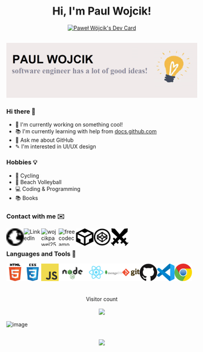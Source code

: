 <h1 align="center">Hi, I'm Paul Wojcik!</h1>

<p align="center"><a href="https://app.daily.dev/wojcikpawel"><img src="https://api.daily.dev/devcards/44dff77aebfd48329cf5e04896800f7f.png?r=3hb" width="400" alt="Paweł Wójcik's Dev Card"/></a></p>



<br />


<img src="https://github.com/wojcikpawel/wojcikpawel/blob/master/Images/pw04.jpg">

### Hi there 👋

-  💼 I'm currently working on something cool! 
-  📚 I'm currently learning with help from [docs.github.com](https://docs.github.com/)
-  💬 Ask me about GitHub
-  ✎ I'm interested in UI/UX design

### Hobbies 💡
- 🚴 Cycling
- 🏐 Beach Volleyball
- 💻 Coding & Programming
- 📚 Books


### Contact with me ✉️

<img align="left" alt="codeSTACKr.com" width="46px" height="46px" src="https://raw.githubusercontent.com/iconic/open-iconic/master/svg/globe.svg" />
<a href="https://www.linkedin.com/in/pawel-wojcikk/" target="_blank"><img align="left" alt="LinkedIn" width="46px" height="46px" src="https://cdn.jsdelivr.net/npm/simple-icons@v3/icons/linkedin.svg"/> </a>

[<img align="left" alt="wojcikpawel25" width="46px" height="46px" src="https://cdn.jsdelivr.net/npm/simple-icons@v3/icons/gmail.svg" />](mailto:wojcikpawel25@gmail.com)


<a href="https://www.freecodecamp.org/wojcikpawel" target="_blank"><img align="left" alt="freecodecamp" width="46px" height="46px" src="https://cdn.jsdelivr.net/npm/simple-icons@v3/icons/freecodecamp.svg"/></a>

<a href="https://codesandbox.io/u/wojcikpawel" target="_blank"><img align="left" alt="codesandbox" width="46px" height="46px" src="https://github.com/wojcikpawel/wojcikpawel/blob/master/Images/codesandbox.jpg"/></a>


<a href="https://codepen.io/wojcikpawel" target="_blank"><img align="left" alt="codepen" width="46px" height="46px" src="https://github.com/wojcikpawel/wojcikpawel/blob/master/Images/codepen.jpg"/></a>

<a href="https://cssbattle.dev/player/wojcikpawel" target="_blank"><img align="left" alt="cssbattle" width="46px" height="46px" src="https://github.com/wojcikpawel/wojcikpawel/blob/master/Images/cssbattle.jpg"/></a>


<br />
<br />



### Languages and Tools 🔧
[comment]: <> (This is a comment, it will not be included)


<img align="left" alt="HTML5" width="46px" height="46px" src="https://raw.githubusercontent.com/github/explore/80688e429a7d4ef2fca1e82350fe8e3517d3494d/topics/html/html.png" />
<img align="left" alt="CSS3" width="46px" height="46px" src="https://raw.githubusercontent.com/github/explore/80688e429a7d4ef2fca1e82350fe8e3517d3494d/topics/css/css.png" />
<img align="left" alt="JavaScript" width="46px" height="46px" src="https://raw.githubusercontent.com/github/explore/80688e429a7d4ef2fca1e82350fe8e3517d3494d/topics/javascript/javascript.png" />

<img align="left" alt="NODEJS" width="76px" height="46px" src="https://github.com/wojcikpawel/wojcikpawel/blob/master/Images/nodejs.png" />

<img align="left" alt="React" width="46px" height="46px" src="https://raw.githubusercontent.com/github/explore/80688e429a7d4ef2fca1e82350fe8e3517d3494d/topics/react/react.png" />

<img align="left" alt="MongoDB" width="46px" height="46px"  src="https://raw.githubusercontent.com/github/explore/80688e429a7d4ef2fca1e82350fe8e3517d3494d/topics/mongodb/mongodb.png" />

<img align="left" alt="Git" width="46px" height="46px" src="https://raw.githubusercontent.com/github/explore/80688e429a7d4ef2fca1e82350fe8e3517d3494d/topics/git/git.png" />
<img align="left" alt="GitHub" width="46px" height="46px" src="https://raw.githubusercontent.com/github/explore/78df643247d429f6cc873026c0622819ad797942/topics/github/github.png" />


<img align="left" alt="Visual Studio Code" width="46px" height="46px" src="https://raw.githubusercontent.com/github/explore/80688e429a7d4ef2fca1e82350fe8e3517d3494d/topics/visual-studio-code/visual-studio-code.png" />

<img align="left" alt="Visual Studio Code" width="46px" height="46px" src="https://github.com/wojcikpawel/wojcikpawel/blob/master/Images/chrome.jpg" />



[comment]: <> (<img align="left" alt="Sass" width="46px" height="46px" src="https://raw.githubusercontent.com/github/explore/80688e429a7d4ef2fca1e82350fe8e3517d3494d/topics/sass/sass.png" />)
[comment]: <> (<img align="left" alt="Gatsby" width="46px" height="46px" src="https://raw.githubusercontent.com/github/explore/e94815998e4e0713912fed477a1f346ec04c3da2/topics/gatsby/gatsby.png" />)

[comment]: <> (<img align="left" alt="GraphQL" width="46px" height="46px" src="https://raw.githubusercontent.com/github/explore/80688e429a7d4ef2fca1e82350fe8e3517d3494d/topics/graphql/graphql.png" />)

[comment]: <> (<img align="left" alt="Deno" width="46px" height="46px" src="https://raw.githubusercontent.com/github/explore/361e2821e2dea67711cde99c9c40ed357061cf27/topics/deno/deno.png" />)
[comment]: <> (<img align="left" alt="SQL" width="46px" height="46px" src="https://raw.githubusercontent.com/github/explore/80688e429a7d4ef2fca1e82350fe8e3517d3494d/topics/sql/sql.png" />)
[comment]: <> (<img align="left" alt="MySQL" width="46px" height="46px" src="https://raw.githubusercontent.com/github/explore/80688e429a7d4ef2fca1e82350fe8e3517d3494d/topics/mysql/mysql.png" />)
[comment]: <> (<img align="left" alt="HTML5" width="46px" height="46px" src="https://raw.githubusercontent.com/github/explore/80688e429a7d4ef2fca1e82350fe8e3517d3494d/topics/terminal/terminal.png" />)
[comment]: <> (This is a comment, it will not be included)


<p align="center"> 
  <br>
  <br>
  <br>
  <br>
  <br>
  Visitor count<br>
  <br>
  <img src="https://profile-counter.glitch.me/sagar-viradiya/count.svg" />
  
 [comment]: <More Information> (https://wojcik-pawel-counter.glitch.me/wojcikpawel/count.svg) 
 
 
</p>


![image](https://github.com/saadeghi/saadeghi/blob/master/dino.gif)

<p align="center"> 
  <br>
  <img src="https://github-readme-stats.vercel.app/api?username=wojcikpawel&show_icons=true&theme=gruvbox&include_all_commits=true&count_private=true&layout=default" />
 
</p>

[comment]: <[![Paweł Wójcik's github stats](https://github-readme-stats.vercel.app/api?username=wojcikpawel&show_icons=true&theme=gruvbox&include_all_commits=true&count_private=true&layout=default)](https://github.com/wojcikpawel/github-readme-stats)>

[comment]: <More Information> (https://github.com/anuraghazra/github-readme-stats)

[comment]: <[![Top Langs](https://github-readme-stats.vercel.app/api/top-langs/?username=wojcikpawel&layout=default&bg_color=FFA07A)](https://github.com/wojcikpawel/github-readme-stats)> 

